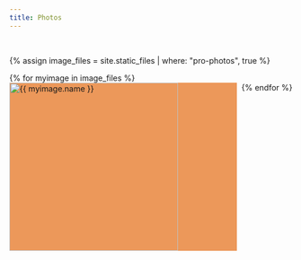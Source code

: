 ```yaml
---
title: Photos
---
```


<br>


{% assign image_files = site.static_files | where: "pro-photos", true %}

<div class="grid">
    {% for myimage in image_files %}
        <a class="img-link" href="{{ myimage.path }}" target="_blank">
            <img src="{{ myimage.path }}" alt="{{ myimage.name }}" loading="lazy"/>
        </a>
    {% endfor %}
</div>

<style>
    .grid {
        display: flex;
        flex-wrap: wrap;
    }

    a.img-link {
        background: #EC985A;
        margin: 0 0.5rem 0.5rem 0;
        flex-grow: 1;
        object-fit: cover;
        height: 300px;
        min-width: 100px
    }


    img { 
        height: 300px;
        max-width: 100%;
        min-width: 100%;
        object-fit: cover;
    }
    

    article.content {
        width: 100% !important;
    }


@media (max-width: 760px) {

    a.img-link {
        height: 200px;
    }
    img { 
        height: 200px;
    }


@media (max-width: 480px) {

    a.img-link {
        height: 140px;
    }
    img { 
        height: 140px;
    }
}
</style>